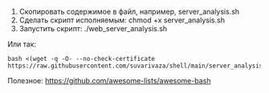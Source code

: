 

1.	Скопировать содержимое в файл, например, server_analysis.sh
2.	Сделать скрипт исполняемым: chmod +x server_analysis.sh
3.	Запустить скрипт: ./web_server_analysis.sh

Или так:
```
bash <(wget -q -O- --no-check-certificate https://raw.githubusercontent.com/suvarivaza/shell/main/server_analysis.sh)
```


Полезное:
https://github.com/awesome-lists/awesome-bash


